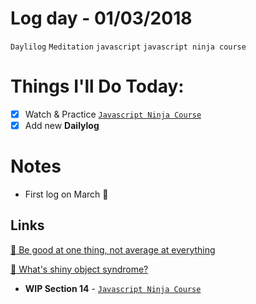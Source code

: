 # Log day - 01/03/2018

`Daylilog` `Meditation` `javascript` `javascript ninja course`

# Things I'll Do Today:

- [x] Watch & Practice [`Javascript Ninja Course`](https://github.com/wgoulart/course-javascript-ninja)
- [x] Add new **Dailylog**

# Notes
- First log on March :metal:

## Links

[:newspaper: Be good at one thing, not average at everything](https://dev.to/stvnyung/be-good-at-one-thing-not-average-at-everything-1bf1)  

[:newspaper: What's shiny object syndrome?](https://www.quora.com/Whats-shiny-object-syndrome)


- **WIP Section 14** - [`Javascript Ninja Course`](https://github.com/wgoulart/course-javascript-ninja)
